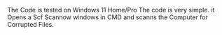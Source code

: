The Code is tested on Windows 11 Home/Pro
The code is very simple. it Opens a Scf Scannow windows in CMD and scanns the Computer for Corrupted Files.  
